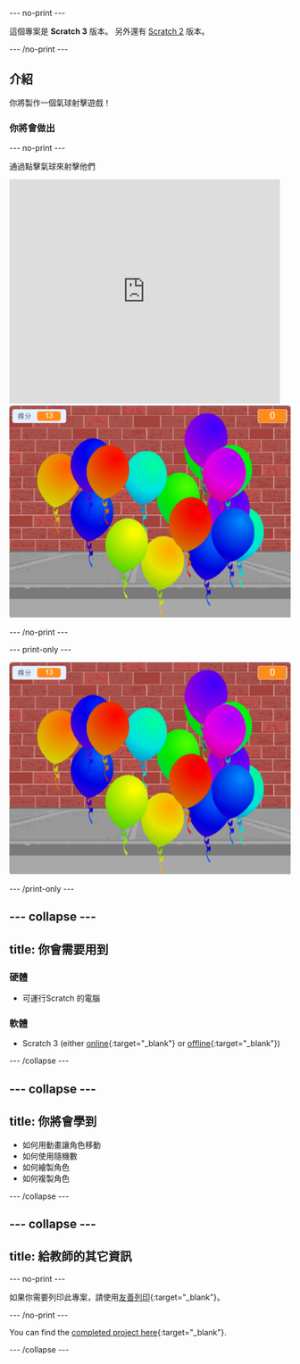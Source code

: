 --- no-print ---

這個專案是 **Scratch 3** 版本。 另外還有 [Scratch 2](https://projects.raspberrypi.org/en/projects/balloons-scratch2) 版本。

--- /no-print ---

## 介紹

你將製作一個氣球射擊遊戲！


### 你將會做出

--- no-print ---

通過點擊氣球來射擊他們

<div class="scratch-preview">
  <iframe allowtransparency="true" width="485" height="402" src="https://scratch.mit.edu/projects/embed/299206746/?autostart=false" frameborder="0" scrolling="no"></iframe>
  <img src="images/balloons-final.png">
</div>

--- /no-print ---

--- print-only ---

![完成專案](images/balloons-final.png)

--- /print-only ---

--- collapse ---
---
title: 你會需要用到
---

### 硬體

+ 可運行Scratch 的電腦

### 軟體

+ Scratch 3 (either [online](https://rpf.io/scratchon){:target="_blank"} or [offline](https://rpf.io/scratchoff){:target="_blank"})

--- /collapse ---

--- collapse ---
---
title: 你將會學到
---

- 如何用動畫讓角色移動
- 如何使用隨機數
- 如何繪製角色
- 如何複製角色

--- /collapse ---

--- collapse ---
---
title: 給教師的其它資訊
---

--- no-print ---

如果你需要列印此專案，請使用[友善列印](https://projects.raspberrypi.org/en/projects/balloons/print){:target="_blank"}。

--- /no-print ---

You can find the [completed project here](https://rpf.io/p/en/balloons-get){:target="_blank"}.

--- /collapse ---
